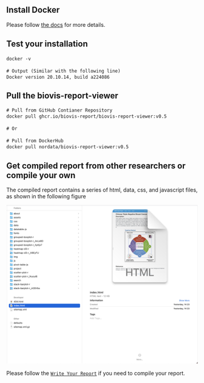 ## Install Docker

Please follow [the docs](https://docs.docker.com/get-docker/) for more details.

## Test your installation

```
docker -v

# Output (Similar with the following line)
Docker version 20.10.14, build a224086
```

## Pull the biovis-report-viewer

```
# Pull from GitHub Contianer Repository
docker pull ghcr.io/biovis-report/biovis-report-viewer:v0.5

# Or

# Pull from DockerHub
docker pull nordata/biovis-report-viewer:v0.5
```

## Get compiled report from other researchers or compile your own

The compiled report contains a series of html, data, css, and javascript files, as shown in the following figure

![Report HTML](/assets/images/report_html.png)

Please follow the [`Write Your Report`](/docs/write-your-report/#build-your-report-for-publishing-or-sharing-to-other-researchers) if you need to compile your report.
